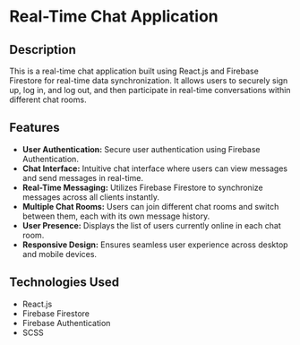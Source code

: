 # Real-Time Chat Application

## Description

This is a real-time chat application built using React.js and Firebase Firestore for real-time data synchronization. It allows users to securely sign up, log in, and log out, and then participate in real-time conversations within different chat rooms.

## Features

- **User Authentication:** Secure user authentication using Firebase Authentication.
- **Chat Interface:** Intuitive chat interface where users can view messages and send messages in real-time.
- **Real-Time Messaging:** Utilizes Firebase Firestore to synchronize messages across all clients instantly.
- **Multiple Chat Rooms:** Users can join different chat rooms and switch between them, each with its own message history.
- **User Presence:** Displays the list of users currently online in each chat room.
- **Responsive Design:** Ensures seamless user experience across desktop and mobile devices.

## Technologies Used

- React.js
- Firebase Firestore
- Firebase Authentication
- SCSS


